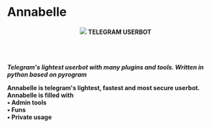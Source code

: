 # Annabelle

<center><img src="https://telegra.ph/file/7ff02836ac6fd1a5e3bd2.jpg">
<b>TELEGRAM USERBOT</center><br>
  <br>
  <br>

<i>Telegram's lightest userbot with many plugins and tools.
Written in python based on pyrogram</i>

<p>Annabelle is telegram's lightest, fastest and most secure userbot.<br> Annabelle is filled with<br>
  <b>• Admin tools<br>
  • Funs<br>
  • Private usage</b>
